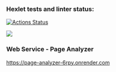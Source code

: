 ### Hexlet tests and linter status:
[![Actions Status](https://github.com/AlexanderPolovykh/python-project-83/actions/workflows/hexlet-check.yml/badge.svg)](https://github.com/AlexanderPolovykh/python-project-83/actions)

<a href="https://codeclimate.com/github/AlexanderPolovykh/python-project-83/maintainability"><img src="https://api.codeclimate.com/v1/badges/3d5dabddf3bcd9fd3936/maintainability" /></a>

### Web Service - Page Analyzer
https://page-analyzer-6rpy.onrender.com
